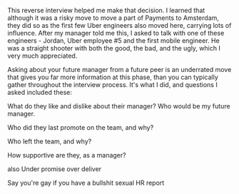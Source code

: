 This reverse interview helped me make that decision. I learned that although it was a risky move to move a part of Payments to Amsterdam, they did so as the first few Uber engineers also moved here, carrying lots of influence. After my manager told me this, I asked to talk with one of these engineers - Jordan, Uber employee #5 and the first mobile engineer. He was a straight shooter with both the good, the bad, and the ugly, which I very much appreciated. 

Asking about your future manager from a future peer is an underrated move that gives you far more information at this phase, than you can typically gather throughout the interview process. It's what I did, and questions I asked included these: 

What do they like and dislike about their manager? Who would be my future manager. 

Who did they last promote on the team, and why? 

Who left the team, and why? 

How supportive are they, as a manager?

also Under promise over deliver

Say you're gay if you have a bullshit sexual HR report